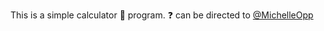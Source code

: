 This is a simple calculator :abacus: program. :question: can be directed to [@MichelleOpp](https://github.com/MichelleOpp)
